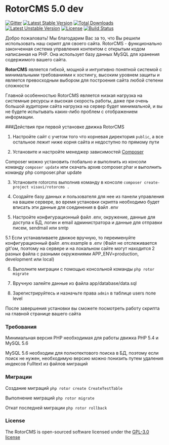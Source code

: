 RotorCMS 5.0 dev
=========

[![Gitter](https://badges.gitter.im/Join%20Chat.svg)](https://gitter.im/visavi/rotorcms?utm_source=badge&utm_medium=badge&utm_campaign=pr-badge&utm_content=badge)
[![Latest Stable Version](https://poser.pugx.org/visavi/rotorcms/v/stable)](https://packagist.org/packages/visavi/rotorcms)
[![Total Downloads](https://poser.pugx.org/visavi/rotorcms/downloads)](https://packagist.org/packages/visavi/rotorcms)
[![Latest Unstable Version](https://poser.pugx.org/visavi/rotorcms/v/unstable)](https://packagist.org/packages/visavi/rotorcms)
[![License](https://poser.pugx.org/visavi/rotorcms/license)](https://packagist.org/packages/visavi/rotorcms)
[![Build Status](https://travis-ci.org/visavi/rotorcms.svg)](https://travis-ci.org/visavi/rotorcms)

Добро пожаловать!
Мы благодарим Вас за то, что Вы решили использовать наш скрипт для своего сайта. RotorCMS - функционально законченная система управления контентом с открытым кодом написанная на PHP. Она использует базу данных MySQL для хранения содержимого вашего сайта.

**RotorCMS** является гибкой, мощной и интуитивно понятной системой с минимальными требованиями к хостингу, высоким уровнем защиты и является превосходным выбором для построения сайта любой степени сложности

Главной особенностью RotorCMS является низкая нагрузка на системные ресурсы и высокая скорость работы, даже при очень большой аудитории сайта нагрузка на сервер будет минимальной, и вы не будете испытывать каких-либо проблем с отображением информации.

###Действия при первой установке движка RotorCMS

1. Настройте сайт с учетом того что корневая директория `public`, а все остальное лежит ниже корня сайта и недоступно по прямому пути

2. Установите и настройте менеджер зависимостей [Composer](https://getcomposer.org/)

Composer можно установить глобально и выполнить из консоли команду `composer update` или скачать архив composer.phar и выполнить команду php composer.phar update

3. Установите rotorcms выполнив команду в консоле `composer create-project visavi/rotorcms .`

4. Создайте базу данных и пользователя для нее из панели управления на вашем сервере, во время установки скрипта необходимо будет вписать эти данные для соединения в файл .env

5. Настройте конфигурационный файл .env, окружение, данные для доступа к БД, логин и email администратора и данные для отправки писем, sendmail или smtp

5.1 Если устанавливаете движое вручную, то переименуйте конфигурационный файл .env.example в .env (Файл не отслеживается git'ом, поэтому на сервере и на локальном сайте могут находится 2 разных файла с разными окружениями APP_ENV=production, development или local)

6. Выполните миграции с помощью консольной команды `php rotor migrate`

7. Вручную залейте данные из файла app/database/data.sql

8. Зарегистрируйтесь и назначьте права `admin` в таблице users поле level

После завершения установки вы сможете посмотреть работу скрипта на главной странице вашего сайта

### Требования

Минимальная версия PHP необходимая для работы движка PHP 5.4 и MySQL 5.6

MySQL 5.6 необходим для полнотектового поиска в БД, поэтому если поиск не нужен, необходимую версию можно понизить путем удаления индексов Fulltext из файлов миграций

### Миграции

Создание миграций `php rotor create CreateTestTable`

Выполнение миграций `php rotor migrate`

Откат последней миграции `php rotor rollback`

### License

The RotorCMS is open-sourced software licensed under the [GPL-3.0 license](http://opensource.org/licenses/GPL-3.0)
